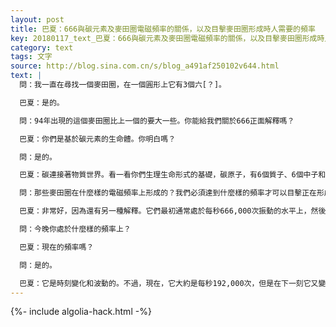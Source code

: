 ```yaml
---
layout: post
title: 巴夏：666與碳元素及麥田圈電磁頻率的關係，以及目擊麥田圈形成時人需要的頻率
key: 20180117_text_巴夏：666與碳元素及麥田圈電磁頻率的關係，以及目擊麥田圈形成時人需要的頻率
category: text
tags: 文字
source: http://blog.sina.com.cn/s/blog_a491af250102v644.html
text: |
  問：我一直在尋找一個麥田圈，在一個圓形上它有3個六[？]。

  巴夏：是的。

  問：94年出現的這個麥田圈比上一個的要大一些。你能給我們關於666正面解釋嗎？

  巴夏：你們是基於碳元素的生命體。你明白嗎？

  問：是的。

  巴夏：碳連接著物質世界。看一看你們生理生命形式的基礎，碳原子，有6個質子、6個中子和6個電子，3個6；它是你們星球上物質生命的基礎。

  問：那些麥田圈在什麼樣的電磁頻率上形成的？我們必須達到什麼樣的頻率才可以目擊正在形成中的麥田圈？

  巴夏：非常好，因為還有另一種解釋。它們最初通常處於每秒666,000次振動的水平上，然後降低振動，直至穿過每秒333,000次振動。每秒333,000次振動是非物質世界和物質世界的臨界值。從每秒333,000次振動繼續下降，當麥田圈圖案結晶成物理物質的時候，對於靠近麥田圈的人來說，他應該呈現出至少每秒150,000次振動才是有益的。這是最小值，最小值。當然，這將取決於實際環境。不過，從安全角度考慮，通常來說，他應該至少呈現高於每秒240,000次振動，這樣才能夠經受得住麥田圈形成時的較高振動頻率。

  問：今晚你處於什麼樣的頻率上？

  巴夏：現在的頻率嗎？

  問：是的。

  巴夏：它是時刻變化和波動的。不過，現在，它大約是每秒192,000次，但是在下一刻它又變了。
---
```


{%- include algolia-hack.html -%}
